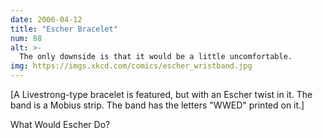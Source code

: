 ```yaml
---
date: 2006-04-12
title: "Escher Bracelet"
num: 88
alt: >-
  The only downside is that it would be a little uncomfortable.
img: https://imgs.xkcd.com/comics/escher_wristband.jpg
---
```

[A Livestrong-type bracelet is featured, but with an Escher twist in it. The band is a Mobius strip. The band has the letters "WWED" printed on it.]

What Would Escher Do?